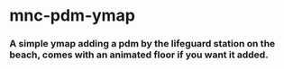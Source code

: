 # mnc-pdm-ymap

### A simple ymap adding a pdm by the lifeguard station on the beach, comes with an animated floor if you want it added.
